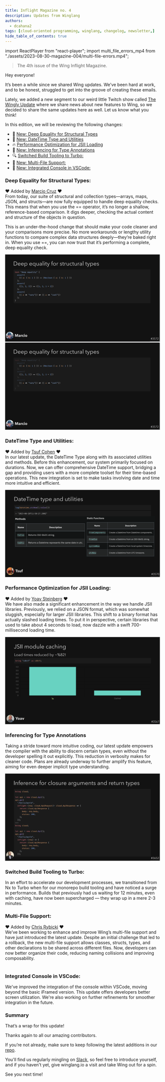 ```yaml
---
title: Inflight Magazine no. 4
description: Updates from Winglang
authors: 
  - dcahana2
tags: [cloud-oriented programming, winglang, changelog, newsletter,]
hide_table_of_contents: true
---
```

import ReactPlayer from "react-player";
import multi_file_errors_mp4 from "./assets/2023-08-30-magazine-004/multi-file-errors.mp4";

> The 4th issue of the Wing Inflight Magazine.
> <!--truncate-->

Hey everyone!

It’s been a while since we shared Wing updates. We’ve been hard at work, and to be honest, struggled to get into the groove of creating these emails.

Lately, we added a new segment to our weird little Twitch show called [The Wingly Update](https://www.youtube.com/playlist?list=PL-P8v-FRassZBWsNoSafL_ReO0JO0xJVm) where we share news about new features to Wing, so we decided to share the same updates here as well. Let us know what you think!


In this edition, we will be reviewing the following changes:

- 🚀 [New: Deep Equality for Structural Types](#deep-equality-for-structural-types)
- 🚀 [New: DateTime Type and Utilities](#datetime-type-and-utilities)
- 🔥 [Performance Optimization for JSII Loading](#performance-optimization-for-jsii-loading)
- 🚀 [New: Inferencing for Type Annotations](#inferencing-for-type-annotations)
- 🔍 [Switched Build Tooling to Turbo:](#switched-build-tooling-to-turbo)
- 🚀 [New: Multi-File Support:](#multi-file-support)
- 🚀 [New: Integrated Console in VSCode:](#integrated-console-in-vscode)


### Deep Equality for Structural Types:
❤️ Added by [Marcio Cruz](https://github.com/marciocadev) ❤️
<br />
From today, our suite of structural and collection types—arrays, maps, JSON, and structs—are now fully equipped to handle deep equality checks. This means that when you use the == operator, it’s no longer a shallow, reference-based comparison. It digs deeper, checking the actual content and structure of the objects in question.

This is an under-the-hood change that should make your code cleaner and your comparisons more precise. No more workarounds or lengthy utility functions to compare complex data structures deeply—they’re baked right in. When you use ==, you can now trust that it’s performing a complete, deep equality check.


![deep_equality1](./assets/2023-08-30-magazine-004/deep_equality1.png)
![deep_equality2](./assets/2023-08-30-magazine-004/deep_equality2.png)


### DateTime Type and Utilities:
❤️ Added by [Tsuf Cohen](https://github.com/tsuf239) ❤️
<br />
In our latest update, the DateTime Type along with its associated utilities and methods. Before this enhancement, our system primarily focused on durations. Now, we can offer comprehensive DateTime support, bridging a gap and providing users with a more complete toolset for their time-based operations. This new integration is set to make tasks involving date and time more intuitive and efficient.

![datetime-type](./assets/2023-08-30-magazine-004/datetime.png)

### Performance Optimization for JSII Loading: 
❤️ Added by [Yoav Steinberg](https://github.com/yoav-steinberg) ❤️ 
<br />
We have also made a significant enhancement in the way we handle JSII libraries. Previously, we relied on a JSON format, which was somewhat sluggish, especially for larger JSII libraries. This shift to a binary format has actually slashed loading times. To put it in perspective, certain libraries that used to take about 4 seconds to load, now dazzle with a swift 700-millisecond loading time.

![JSII-module](./assets/2023-08-30-magazine-004/jsii-caching.png)

### Inferencing for Type Annotations

Taking a stride toward more intuitive coding, our latest update empowers the compiler with the ability to discern certain types, even without the developer spelling it out explicitly. This reduction in verbosity makes for cleaner code. Plans are already underway to further amplify this feature, aiming for even deeper implicit type understanding.

![inference-closure-arguments](./assets/2023-08-30-magazine-004/arg-inference.png)


### Switched Build Tooling to Turbo: 

In an effort to accelerate our development processes, we transitioned from Nx to Turbo when for our monorepo build tooling and have noticed a surge in performance. Builds that previously had us waiting for 12 minutes, even with caching, have now been supercharged — they wrap up in a mere 2-3 minutes.



### Multi-File Support: 
❤️ Added by [Chris Rybicki](https://github.com/Chriscbr) ❤️
<br />
We’ve been working to enhance and improve Wing’s multi-file support and have just introduced the latest update. Despite an initial challenge that led to a rollback, the new multi-file support allows classes, structs, types, and other declarations to be shared across different files. Now, developers can now better organize their code, reducing naming collisions and improving composability.
<br /><br />
<ReactPlayer width="100%" height="100%" playing loop muted url={multi_file_errors_mp4}/>

### Integrated Console in VSCode: 

We've improved the integration of the console within VSCode, moving beyond the basic iFramed version. This update offers developers better screen utilization. We're also working on further refinements for smoother integration in the future.

<ReactPlayer width="100%" height="100%" playing loop muted url="https://github.com/winglang/wing/assets/5547636/0a787216-8c10-48d8-b42b-7d1020c85c9d"/>

### Summary
That’s a wrap for this update!

Thanks again to all our amazing contributors.

If you’re not already, make sure to keep following the latest additions in our [repo](https://github.com/winglang/wing).

You'll find us regularly mingling on [Slack](https://t.winglang.io/slack), so feel free to introduce yourself, and if you haven't yet, give winglang.io a visit and take Wing out for a spin.

See you next time!



